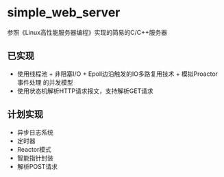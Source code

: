 # simple_web_server
参照《Linux高性能服务器编程》实现的简易的C/C++服务器
## 已实现
* 使用线程池 + 非阻塞I/O + Epoll边沿触发的IO多路复用技术 + 模拟Proactor事件处理 的并发模型
* 使用状态机解析HTTP请求报文，支持解析GET请求
## 计划实现
* 异步日志系统
* 定时器
* Reactor模式
* 智能指针封装
* 解析POST请求
